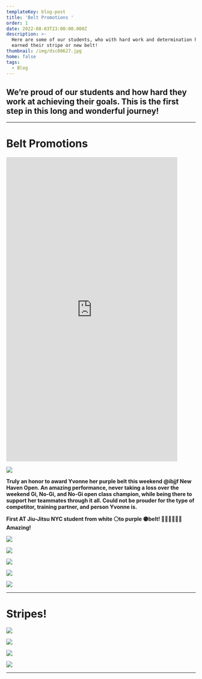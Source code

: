 ```yaml
---
templateKey: blog-post
title: 'Belt Promotions '
order: 1
date: 2022-08-03T23:00:00.000Z
description: >-
  Here are some of our students, who with hard work and determination have
  earned their stripe or new belt!
thumbnail: /img/dsc08627.jpg
home: false
tags:
  - Blog
---
```

## **We’re proud of our students and how hard they work at achieving their goals. This is the first step in this long and wonderful journey!**

- - -

# **Belt Promotions**

<iframe width="455" height="809" src="https://www.youtube.com/embed/CgAuLe2gxmQ" title="Yvonne Purple Belt Promotion" frameborder="0" allow="accelerometer; autoplay; clipboard-write; encrypted-media; gyroscope; picture-in-picture" allowfullscreen></iframe>

![](/img/20220814_174133.jpg)

**Truly an honor to award Yvonne her purple belt this weekend @ibjjf New Haven Open. An amazing performance, never taking a loss over the weekend Gi, No-Gi, and No-Gi open class champion, while being there to support her teammates through it all. Could not be prouder for the type of competitor, training partner, and person Yvonne is.** 

**First AT Jiu-Jitsu NYC student from white ⚪to purple 🟣belt! 👏🏾👏🏾👏🏾 Amazing!**

![](/img/dsc08502.jpg)

![](/img/dsc08512.jpg)

![](/img/dsc08590.jpg)

![](/img/dsc08496.jpg)

![](/img/dsc03456.jpg)

- - -

# Stripes!

![](/img/img-1238.jpg)

![](/img/dsc08456.jpg)

![](/img/dsc08448.jpg)

![](/img/dsc08464.jpg)

- - -
